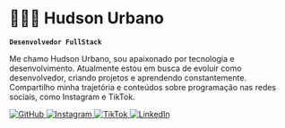 # 👨🏻‍💻 Hudson Urbano

**`Desenvolvedor FullStack`**

Me chamo Hudson Urbano, sou apaixonado por tecnologia e desenvolvimento. Atualmente estou em busca de evoluir como desenvolvedor, criando projetos e aprendendo constantemente. Compartilho minha trajetória e conteúdos sobre programação nas redes sociais, como Instagram e TikTok.

<p align="left">
    <a href="https://github.com/Hudson-Urbano/Hudson-Urbano">
        <img 
            alt="GitHub" 
            title="Veja meu GitHub" 
            src="https://img.shields.io/badge/GitHub-Hudson--Urbano-181717?style=for-the-badge&logo=github&logoColor=white"
        />
    </a>
    <a href="https://www.instagram.com/0hudson_dev?igsh=OGVsNWh4OHpoNnlv&utm_source=qr">
        <img 
            alt="Instagram" 
            title="Siga no Instagram" 
            src="https://img.shields.io/badge/Instagram-0hudson__dev-E4405F?style=for-the-badge&logo=instagram&logoColor=white"
        />
    </a>
    <a href="https://www.tiktok.com/@hudson_dev?_t=ZM-8wDDnNijKEQ&_r=1">
        <img 
            alt="TikTok" 
            title="Siga no TikTok" 
            src="https://img.shields.io/badge/TikTok-hudson__dev-000000?style=for-the-badge&logo=tiktok&logoColor=white"
        />
    </a>
    <a href="https://www.linkedin.com/in/hudsonurbano">
        <img 
            alt="LinkedIn" 
            title="Conecte-se no LinkedIn" 
            src="https://img.shields.io/badge/LinkedIn-hudsonurbano-0A66C2?style=for-the-badge&logo=linkedin&logoColor=white"
        />
    </a>
</p>
